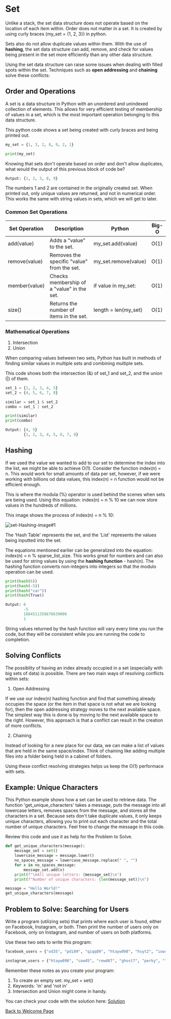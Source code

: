 # Set
Unlike a stack, the set data structure does not operate based on the location of each item within. Order does not matter in a set. It is created by using curly braces (my_set = {1, 2, 3}) in python.

Sets also do not allow duplicate values within them. With the use of **hashing**, the set data structure can add, remove, and check for values being present in the set more efficiently than any other data structure.

Using the set data structure can raise some issues when dealing with filled spots within the set. Techniques such as **open addressing** and **chaining** solve these conflicts:

## Order and Operations

A set is a data structure in Python with an unordered and unindexed collection of elements. This allows for very efficient testing of membership of values in a set, which is the most important operation belonging to this data structure. 

This python code shows a set being created with curly braces and being printed out.
```python
my_set = {1, 3, 2, 8, 9, 2, 1}

print(my_set)
```
Knowing that sets don't operate based on order and don't allow duplicates, what would the output of this previous block of code be?
```python
Output: {1, 2, 3, 8, 9}
```
The numbers 1 and 2 are contained in the originally created set. When printed out, only unique values are returned, and not in numerical order. This works the same with string values in sets, which we will get to later.

### Common Set Operations

| Set Operation   | Description                                 | Python                 | Big-O |
|-----------------|---------------------------------------------|------------------------|-------|
| add(value)      | Adds a "value" to the set.                  | my_set.add(value)      | O(1)  |
| remove(value)   | Removes the specific "value" from the set.  | my_set.remove(value)   | O(1)  |
| member(value)   | Checks membership of a "value" in the set.  | if value in my_set:    | O(1)  |
| size()          | Returns the number of items in the set.     | length = len(my_set)   | O(1)  |

### Mathematical Operations

1. Intersection
2. Union

When comparing values between two sets, Python has built in methods of finding similar values in multiple sets and combining multiple sets.

This code shows both the intersection (&) of set_1 and set_2, and the union (|) of them.
```python
set_1 = {1, 2, 3, 4, 5}
set_2 = {4, 5, 6, 7, 8}

similar = set_1 & set_2
combo = set_1 | set_2

print(similar)
print(combo)
```
```python
Output: {4, 5}
        {1, 2, 3, 4, 5, 6, 7, 8}
```

## Hashing

If we used the value we wanted to add to our set to determine the index into the list, we might be able to achieve O(1). Consider the function index(n) = n. This would work for small amounts of data per set, however, if we were working with billions od data values, this index(n) = n function would not be efficient enough.

This is where the modula (%) operator is used behind the scenes when sets are being used. Using this equation: index(n) = n % 10 we can now store values in the hundreds of millions. 

This image shows the process of index(n) = n % 10:

![set-Hashing-image#1](https://user-images.githubusercontent.com/77080668/160170950-d9cc6164-e595-449d-a4d8-3268a78a7706.png)

The 'Hash Table' represents the set, and the 'List' represents the values being inputted into the set.

The equations mentioned earlier can be generalized into the equation: index(n) = n % sparse_list_size. This works great for numbers and can also be used for string values by using the **hashing function** - hash(n). The hashing function converts non-integers into integers so that the modulo operation can be used. 

```python
print(hash(6))
print(hash(-5))
print(hash("car"))
print(hash(True))
```
```python
Output: 6
        -5
        1884511358876639000
        1
```
String values returned by the hash function will vary every time you run the code, but they will be consistent while you are running the code to completion.

## Solving Conflicts

The possiblity of having an index already occupied in a set (especially with big sets of data) is possible. There are two main ways of resolving conflicts within sets:

1. Open Addressing

If we use our index(n) hashing function and find that something already occupies the space (or the item in that space is not what we are looking for), then the open addressing strategy moves to the next available space. The simplest way this is done is by moving to the next available space to the right. However, this approach is that a conflict can result in the creation of more conflicts.

2. Chaining

Instead of looking for a new place for our data, we can make a list of values that are held in the same space/index. Think of chaining like adding multiple files into a folder being held in a cabinet of folders.

Using these conflict resolving strategies helps us keep the O(1) performace with sets.

## Example: Unique Characters

This Python example shows how a set can be used to retrieve data. The function 'get_unique_characters' takes a message, puts the message into all lowercase letters, removes spaces from the message, and stores all the characters in a set. Because sets don't take duplicate values, it only keeps unique characters, allowing you to print out each character and the total number of unique characters. Feel free to change the message in this code.

Review this code and use it as help for the Problem to Solve.
```python
def get_unique_characters(message):
    message_set = set()
    lowercase_message = message.lower()
    no_spaces_message = lowercase_message.replace(" ", "")
    for x in no_spaces_message:
        message_set.add(x)
    print(f"\nAll unique letters: {message_set}\n")
    print(f"Number of unique characters: {len(message_set)}\n")

message = "Hello World!"
get_unique_characters(message)
```

## Problem to Solve: Searching for Users

Write a program (utilizing sets) that prints where each user is found, either on Facebook, Instagram, or both. Then print the number of users only on Facebook, only on Instagram, and number of users on both platforms.

Use these two sets to write this program:
```python
facebook_users = {"xd35", "pdi89", "qiqq89", "htayw098", "hsyt2", "iows76", "cow45", "pkuy77", "jsiiw90", "tree33"}

instagram_users = {"htayw098", "cow45", "rewd67", "ghost7", "perky", "lot43", "kk12"}
```

Remember these notes as you create your program:
1. To create an empty set: my_set = set()
2. Keywords: 'in' and 'not in'
3. Intersection and Union might come in handy.

You can check your code with the solution here: [Solution](https://github.com/Kyle5150/cse212-final-project/blob/main/Python_Files.md#set-problem-searching-for-users)

[Back to Welcome Page](https://github.com/Kyle5150/cse212-final-project/blob/main/0-welcome.md)
